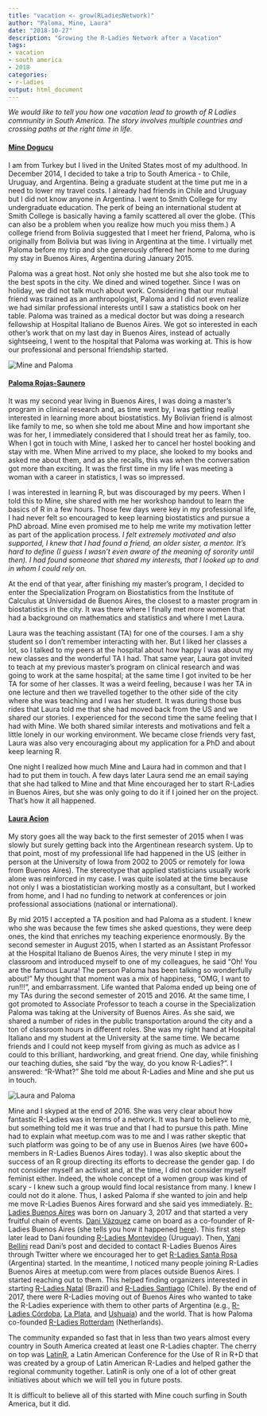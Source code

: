 ```yaml
---
title: "vacation <- grow(RLadiesNetwork)"
author: "Paloma, Mine, Laura"
date: "2018-10-27"
description: "Growing the R-Ladies Network after a Vacation"
tags: 
- vacation
- south america
- 2018
categories:
- r-ladies
output: html_document
---
```




*We would like to tell you how one vacation lead to growth of R Ladies community in South America. The story involves multiple countries and crossing paths at the right time in life.* 

#### [Mine Dogucu](https://twitter.com/MineDogucu)


I am from Turkey but I lived in the United States most of my adulthood. In December 2014, I decided to take a trip to South America - to Chile, Uruguay, and Argentina. Being a graduate student at the time put me in a need to lower my travel costs. I already had friends in Chile and Uruguay but I did not know anyone in Argentina. I went to Smith College for my undergraduate education. The perk of being an international student at Smith College is basically having a family scattered all over the globe. (This can also be a problem when you realize how much you miss them.)  A college friend from Bolivia suggested that I meet her friend, Paloma, who is originally from Bolivia but was living in Argentina at the time. I virtually met Paloma before my trip and she generously offered her home to me during my stay in Buenos Aires, Argentina during January 2015. 

Paloma was a great host. Not only she hosted me but she also took me to the best spots in the city. We dined and wined together. Since I was on holiday, we did not talk much about work. Considering that our mutual friend was trained as an anthropologist, Paloma and I did not even realize we had similar professional interests until I saw a statistics book on her table. Paloma was trained as a medical doctor but was doing a research fellowship at Hospital Italiano de Buenos Aires. We got so interested in each other’s work that on my last day in Buenos Aires, instead of actually sightseeing, I went to the hospital that Paloma was working at. This is how our professional and personal friendship started. 

![Mine and Paloma](mine_paloma.jpg)

#### [Paloma Rojas-Saunero](https://twitter.com/palolili23)


It was my second year living in Buenos Aires, I was doing a master’s program in clinical research and, as time went by, I was getting really interested in learning more about biostatistics. My Bolivian friend is almost like family to me, so when she told me about Mine and how important she was for her, I immediately considered that I should treat her as family, too. When I got in touch with Mine, I asked her to cancel her hostel booking and stay with me. When Mine arrived to my place, she looked to my books and asked me about them, and as she recalls, this was when the conversation got more than exciting. It was the first time in my life I was meeting a woman with a career in statistics, I was so impressed. 

I was interested in learning R, but was discouraged by my peers. When I told this to Mine, she shared with me her workshop handout to learn the basics of R in a few hours. Those few days were key in my professional life, I had never felt so encouraged to keep learning biostatistics and pursue a PhD abroad. Mine even promised me to help me write my motivation letter as part of the application process. *I felt extremely motivated and also supported, I knew that I had found a friend, an older sister, a mentor. It’s hard to define (I guess I wasn’t even aware of the meaning of sorority until then). I had found someone that shared my interests, that I looked up to and in whom I could rely on.* 

At the end of that year, after finishing my master’s program, I decided to enter the Specialization Program on Biostatistics from the Institute of Calculus at Universidad de Buenos Aires, the closest to a master program in biostatistics in the city. It was there where I finally met more women that had a background on mathematics and statistics and where I met Laura.

Laura was the teaching assistant (TA)  for one of the courses. I am a shy student so I don’t remember interacting with her. But I liked her classes a lot, so I talked to my peers at the hospital about how happy I was about my new classes and the wonderful TA I had. That same year, Laura got invited to teach at my previous master’s program on clinical research and was going to work at the same hospital; at the same time I got invited to be her TA for some of her classes. It was a weird feeling, because I was her TA in one lecture and then we travelled together to the other side of the city where she was teaching and I was her student. It was during those bus rides that Laura told me that she had moved back from the US and we shared our stories. I experienced for the second time the same feeling that I had with Mine. We both shared similar interests and motivations and felt a little lonely in our working environment. We became close friends very fast, Laura was also very encouraging about my application for a PhD and about keep learning R.

One night I realized how much Mine and Laura had in common and that I had to put them in touch. A few days later Laura send me an email saying that she had talked to Mine and that Mine encouraged her to start R-Ladies in Buenos Aires, but she was only going to do it if I joined her on the project. That’s how it all happened.

#### [Laura Acion](https://twitter.com/_lacion_)


My story goes all the way back to the first semester of 2015 when I was slowly but surely getting back into the Argentinean research system. Up to that point, most of my professional life had happened in the US (either in person at the University of Iowa from 2002 to 2005 or remotely for Iowa from Buenos Aires). The stereotype that applied statisticians usually work alone was reinforced in my case. I was quite isolated at the time because not only I was a biostatistician working mostly as a consultant, but I worked from home, and I had no funding to network at conferences or join professional associations (national or international).  

By mid 2015 I accepted a TA position and had Paloma as a student. I knew who she was because the few times she asked questions, they were deep ones, the kind that enriches my teaching experience enormously. By the second semester in August 2015, when I started as an Assistant Professor at the Hospital Italiano de Buenos Aires, the very minute I step in my classroom and introduced myself to one of my colleagues, he said “Oh! You are the famous Laura! The person Paloma has been talking so wonderfully about!” My thought that moment was a mix of happiness, “OMG, I want to run!!!”, and embarrassment. Life wanted that Paloma ended up being one of my TAs during the second semester of 2015 and 2016. At the same time, I got promoted to Associate Professor to teach a course in the Specialization Paloma was taking at the University of Buenos Aires. As she said, we shared a number of rides in the public transportation around the city and a ton of classroom hours in different roles. She was my right hand at Hospital Italiano and my student at the University at the same time. We became friends and I could not keep myself from giving as much as advice as I could to this brilliant, hardworking, and great friend. One day, while finishing our teaching duties, she said “by the way, do you know R-Ladies?”. I answered: “R-What?” She told me about R-Ladies and Mine and she put us in touch.

![Laura and Paloma](laura_paloma.jpg)

Mine and I skyped at the end of 2016. She was very clear about how fantastic R-Ladies was in terms of a network. It was hard to believe to me, but something told me it was true and that I had to pursue this path. Mine had to explain what meetup.com was to me and I was rather skeptic that such platform was going to be of any use in Buenos Aires (we have 600+ members in R-Ladies Buenos Aires today). I was also skeptic about the success of an R group directing its efforts to decrease the gender gap. I do not consider myself an activist and, at the time, I did not consider myself feminist either. Indeed, the whole concept of a women group was kind of scary - I knew such a group would find local resistance from many. I knew I could not do it alone. Thus, I asked Paloma if she wanted to join and help me move R-Ladies Buenos Aires forward and she said yes immediately. 
[R-Ladies Buenos Aires](https://www.meetup.com/es-ES/rladies-buenos-aires/) was born on January 3, 2017 and that started a very fruitful chain of events. [Dani Vázquez](https://twitter.com/d4tagirl) came on board as a co-founder of R-Ladies Buenos Aires (she tells you how it happened [here](https://d4tagirl.com/2017/01/the-r-ladies-way)). This first step later lead to Dani founding [R-Ladies Montevideo](https://www.meetup.com/es-ES/rladies-montevideo/) (Uruguay). Then, [Yani Bellini](https://twitter.com/yabellini) read Dani’s post and decided to contact R-Ladies Buenos Aires through Twitter where we encouraged her to get [R-Ladies Santa Rosa](https://www.meetup.com/es-ES/rladies-santa-rosa/) (Argentina) started. In the meantime, I noticed many people joining R-Ladies Buenos Aires at meetup.com were from places outside Buenos Aires. I started reaching out to them. This helped finding organizers interested in starting  [R-Ladies Natal](https://www.meetup.com/es-ES/rladies-natal/) (Brazil) and [R-Ladies Santiago](https://www.meetup.com/es-ES/rladies-scl/) (Chile). By the end of 2017, there were R-Ladies moving out of Buenos Aires who wanted to take the R-Ladies experience with them to other parts of Argentina (e.g., [R-Ladies Córdoba](https://www.meetup.com/es-ES/rladies-cordoba/), [La Plata](https://www.meetup.com/es-ES/rladies-la-plata/), and [Ushuaia](https://www.meetup.com/es-ES/rladies-ushuaia/)) and the world. That is how Paloma co-founded [R-Ladies Rotterdam](https://www.meetup.com/es-ES/rladies-rotterdam/) (Netherlands). 

The community expanded so fast that in less than two years almost every country in South America created at least one R-Ladies chapter. The cherry on top was [LatinR](http://latin-r.com/en), a Latin American Conference for the Use of R in R+D that was created by a group of Latin American R-Ladies and helped gather the regional community together. LatinR is only one of a lot of other great initiatives about which we will tell you in future posts.

It is difficult to believe all of this started with Mine couch surfing in South America, but it did.  

